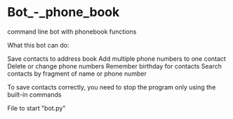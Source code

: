 # Bot_-_phone_book
 command line bot with phonebook functions

What this bot can do:

Save contacts to address book
Add multiple phone numbers to one contact
Delete or change phone numbers
Remember birthday for contacts
Search contacts by fragment of name or phone number

To save contacts correctly, you need to stop the program only using the built-in commands

File to start "bot.py"
